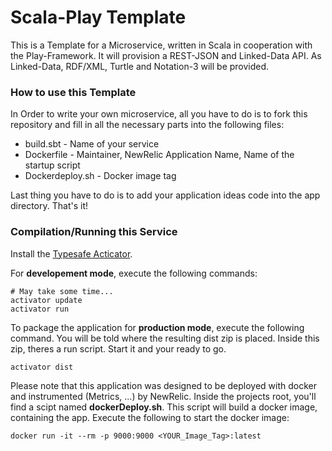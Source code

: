 Scala-Play Template
=================================

This is a Template for a Microservice, written in Scala in cooperation with the Play-Framework. It will provision a REST-JSON and Linked-Data API. As Linked-Data, RDF/XML, Turtle and Notation-3 will be provided.

### How to use this Template ###

In Order to write your own microservice, all you have to do is to fork this repository and fill in all the necessary parts into the following files:

* build.sbt - Name of your service
* Dockerfile - Maintainer, NewRelic Application Name, Name of the startup script
* Dockerdeploy.sh - Docker image tag

Last thing you have to do is to add your application ideas code into the app directory. That's it!

### Compilation/Running this Service  ###

Install the [Typesafe Acticator](//www.playframework.com/documentation/2.3.x/Installing).

For **developement mode**, execute the following commands:

```
# May take some time...
activator update
activator run
```

To package the application for **production mode**, execute the following command. You will be told where the resulting dist zip is placed. Inside this zip, theres a run script. Start it and your ready to go.

```
activator dist
```

Please note that this application was designed to be deployed with docker and instrumented (Metrics, ...) by NewRelic. Inside the projects root, you'll find a scipt named **dockerDeploy.sh**. This script will build a docker image, containing the app. Execute the following to start the docker image:

```
docker run -it --rm -p 9000:9000 <YOUR_Image_Tag>:latest
```
